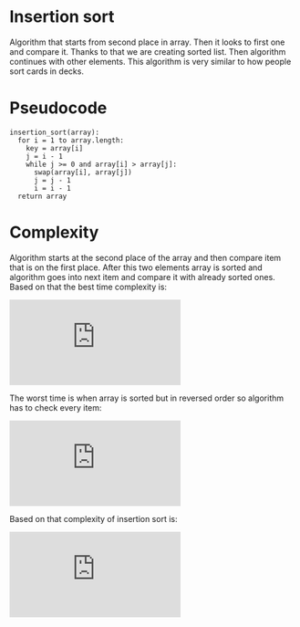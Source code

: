 Insertion sort
==============

Algorithm that starts from second place in array. Then it looks to first one and
compare it. Thanks to that we are creating sorted list. Then algorithm continues
with other elements. This algorithm is very similar to how people sort cards in
decks.

# Pseudocode

```
insertion_sort(array):
  for i = 1 to array.length:
    key = array[i]
    j = i - 1
    while j >= 0 and array[i] > array[j]:
      swap(array[i], array[j])
      j = j - 1
      i = i - 1
  return array
```

# Complexity

Algorithm starts at the second place of the array
and then compare item that is on
the first place. After this two elements
array is sorted and algorithm
goes into next item and compare it
with already sorted ones. Based
on that the best time complexity
is:

![best_time](http://latex.codecogs.com/gif.latex?%5Cfn_phv%20%5COmega%20%28n%29)

The worst time is when array is sorted but in reversed order so algorithm has to
check every item:

![worst_time](http://latex.codecogs.com/gif.latex?O%28n%5E2%29)

Based on that complexity of insertion sort is:

![complexity](http://latex.codecogs.com/gif.latex?%5Cfn_phv%20%5CTheta%20%28n%5E2%29)
